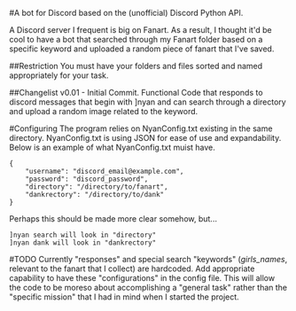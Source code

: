 #A bot for Discord based on the (unofficial) Discord Python API.

A Discord server I frequent is big on Fanart. As a result, I thought it'd be cool to have a bot that searched through my Fanart folder based on a specific keyword and uploaded a random piece of fanart that I've saved.

##Restriction
You must have your folders and files sorted and named appropriately for your task. 

##Changelist
v0.01 - Initial Commit. Functional Code that responds to discord messages that begin with ]nyan and can search through a directory and upload a random image related to the keyword.

#Configuring
The program relies on NyanConfig.txt existing in the same directory. NyanConfig.txt is using JSON for ease of use and expandability. Below is an example of what NyanConfig.txt muist have.
```
{
    "username": "discord_email@example.com",
    "password": "discord_password",
    "directory": "/directory/to/fanart",
    "dankrectory": "/directory/to/dank"
}
```
Perhaps this should be made more clear somehow, but...
```
]nyan search will look in "directory"
]nyan dank will look in "dankrectory"
```

#TODO
Currently "responses" and special search "keywords" (*girls_names*, relevant to the fanart that I collect) are hardcoded. Add appropriate capability to have these "configurations" in the config file. This will allow the code to be moreso about accomplishing a "general task" rather than the "specific mission" that I had in mind when I started the project.
